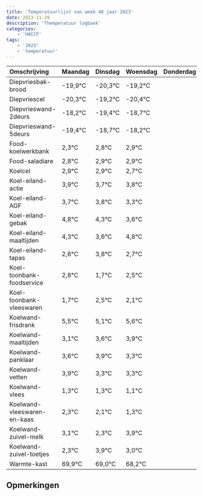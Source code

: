 ```yaml
---
title: 'Temperatuurlijst van week 48 jaar 2023'
date: 2023-11-29
description: 'Themperatuur logboek'
categories:
    - 'HACCP'
tags:
    - '2023'
    - 'temperatuur'
---
```

|Omschrijving|Maandag|Dinsdag|Woensdag|Donderdag|Vrijdag|Zaterdag|Zondag|
|:---|:---|:---|:---|:---|:---|:---|:---|
|Diepvriesbak-brood|-19,9°C|-20,3°C|-19,2°C| | | | |
|Diepvriescel|-20,3°C|-19,2°C|-20,4°C| | | | |
|Diepvrieswand-2deurs|-18,2°C|-19,4°C|-18,7°C| | | | |
|Diepvrieswand-5deurs|-19,4°C|-18,7°C|-18,2°C| | | | |
|Food-koelwerkbank|2,3°C|2,8°C|2,9°C| | | | |
|Food-saladiare|2,8°C|2,9°C|2,9°C| | | | |
|Koelcel|2,9°C|2,9°C|2,7°C| | | | |
|Koel-eiland-actie|3,9°C|3,7°C|3,8°C| | | | |
|Koel-eiland-AGF|3,7°C|3,8°C|3,3°C| | | | |
|Koel-eiland-gebak|4,8°C|4,3°C|3,6°C| | | | |
|Koel-eiland-maaltijden|4,3°C|3,6°C|4,8°C| | | | |
|Koel-eiland-tapas|2,6°C|3,8°C|2,7°C| | | | |
|Koel-toonbank-foodservice|2,8°C|1,7°C|2,5°C| | | | |
|Koel-toonbank-vleeswaren|1,7°C|2,5°C|2,1°C| | | | |
|Koelwand-frisdrank|5,5°C|5,1°C|5,6°C| | | | |
|Koelwand-maaltijden|3,1°C|3,6°C|3,9°C| | | | |
|Koelwand-panklaar|3,6°C|3,9°C|3,3°C| | | | |
|Koelwand-vetten|3,9°C|3,3°C|3,3°C| | | | |
|Koelwand-vlees|1,3°C|1,3°C|1,1°C| | | | |
|Koelwand-vleeswaren-en-kaas|2,3°C|2,1°C|1,3°C| | | | |
|Koelwand-zuivel-melk|3,1°C|2,3°C|3,9°C| | | | |
|Koelwand-zuivel-toetjes|2,3°C|3,9°C|3,0°C| | | | |
|Warmte-kast|69,9°C|69,0°C|68,2°C| | | | |

## Opmerkingen


